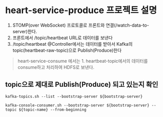# heart-service-produce 프로젝트 설명
1. STOMP(over WebSocket) 프로토콜로 프론트와 연결(/watch-data-to-server)한다.
2. 프론트에서 /topic/heartbeat URL로 데이터를 보낸다
3. /topic/heartbeat @Controller에서는 데이터를 받아서 Kafka의 topic(heartbeat-raw-topic)으로 Publish(Produce)한다

> heart-service-consume 에서는 1. heartbeat-topic에서의 데이터를 consume하고 처리하여 HDFS로 보낸다.
## topic으로 제대로 Publish(Produce) 되고 있는지 확인 
```shell
kafka-topics.sh --list --bootstrap-server ${bootstrap-server}
```
```shell
kafka-console-consumer.sh --bootstrap-server ${bootstrap-server} --topic ${topic-name} --from-beginning
```

